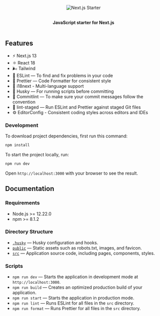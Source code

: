 <p align="center">
  <img src="https://stackdiary.com/wp-content/uploads/2022/11/Next.js-Tutorial-for-Beginners.png" alt="Next.js Starter">
</p>

<br />

<div align="center"><strong>JavaScript starter for Next.js</strong></div>

<br />

## Features

- ⚡️ Next.js 13
- ⚛️ React 18
- 🌬️ Tailwind
- 📏 ESLint — To find and fix problems in your code
- 🌟 Prettier — Code Formatter for consistent style
- 🎌 i18next - Multi-language support
- 🐶 Husky — For running scripts before committing
- 🏴󠁭󠁨󠁬󠁿 Commitlint — To make sure your commit messages follow the convention
- 🚦 lint-staged — Run ESLint and Prettier against staged Git files
- ⚙️ EditorConfig - Consistent coding styles across editors and IDEs

### Development

To download project dependencies, first run this command:

```bash
npm install
```

To start the project locally, run:

```bash
npm run dev
```

Open `http://localhost:3000` with your browser to see the result.

## Documentation

### Requirements

- Node.js >= 12.22.0
- npm >= 8.1.2

### Directory Structure

- [`.husky`](.husky) — Husky configuration and hooks.<br>
- [`public`](./public) — Static assets such as robots.txt, images, and favicon.<br>
- [`src`](./src) — Application source code, including pages, components, styles.

### Scripts

- `npm run dev` — Starts the application in development mode at `http://localhost:3000`.
- `npm run build` — Creates an optimized production build of your application.
- `npm run start` — Starts the application in production mode.
- `npm run lint` — Runs ESLint for all files in the `src` directory.
- `npm run format` — Runs Prettier for all files in the `src` directory.
